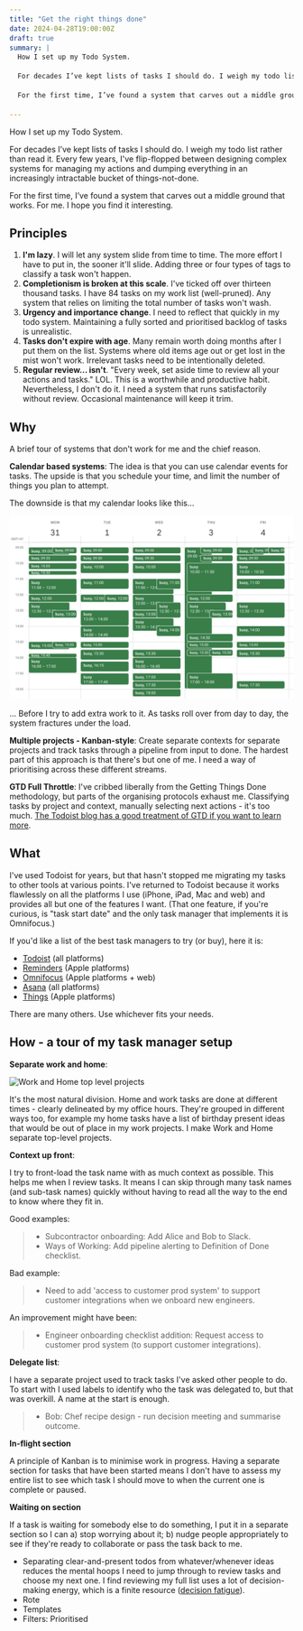 ```yaml
---
title: "Get the right things done"
date: 2024-04-28T19:00:00Z
draft: true
summary: |
  How I set up my Todo System.

  For decades I’ve kept lists of tasks I should do. I weigh my todo list rather than read it. Every few years, I've flip-flopped between designing complex systems for managing my actions and dumping everything in an increasingly intractable bucket of things-not-done.

  For the first time, I’ve found a system that carves out a middle ground that works. For me. I hope you find it interesting. 

---
```


How I set up my Todo System.

For decades I’ve kept lists of tasks I should do. I weigh my todo list rather than read it. Every few years, I've flip-flopped between designing complex systems for managing my actions and dumping everything in an increasingly intractable bucket of things-not-done.

For the first time, I’ve found a system that carves out a middle ground that works. For me. I hope you find it interesting.

## Principles

1. **I'm lazy**. I will let any system slide from time to time. The more effort I have to put in, the sooner it'll slide. Adding three or four types of tags to classify a task won't happen.
2. **Completionism is broken at this scale**. I've ticked off over thirteen thousand tasks. I have 84 tasks on my work list (well-pruned). Any system that relies on limiting the total number of tasks won't wash.
3. **Urgency and importance change**. I need to reflect that quickly in my todo system. Maintaining a fully sorted and prioritised backlog of tasks is unrealistic.
4. **Tasks don't expire with age**. Many remain worth doing months after I put them on the list. Systems where old items age out or get lost in the mist won't work. Irrelevant tasks need to be intentionally deleted.
5. **Regular review... isn't**. "Every week, set aside time to review all your actions and tasks." LOL. This is a worthwhile and productive habit. Nevertheless, I don't do it. I need a system that runs satisfactorily without review. Occasional maintenance will keep it trim.

## Why

A brief tour of systems that don't work for me and the chief reason.

**Calendar based systems**: The idea is that you can use calendar events for tasks. The upside is that you schedule your time, and limit the number of things you plan to attempt.

The downside is that my calendar looks like this...

![My calendar on a typical week](/static/posts/2024-04-todo-my-calendar-typical-week.png)

... Before I try to add extra work to it. As tasks roll over from day to day, the system fractures under the load.

**Multiple projects - Kanban-style**: Create separate contexts for separate projects and track tasks through a pipeline from input to done. The hardest part of this approach is that there's but one of me. I need a way of prioritising across these different streams.

**GTD Full Throttle**: I've cribbed liberally from the Getting Things Done methodology, but parts of the organising protocols exhaust me. Classifying tasks by project and context, manually selecting next actions - it's too much. [The Todoist blog has a good treatment of GTD if you want to learn more](https://todoist.com/productivity-methods/getting-things-done).

## What

I've used Todoist for years, but that hasn't stopped me migrating my tasks to other tools at various points. I've returned to Todoist because it works flawlessly on all the platforms I use (iPhone, iPad, Mac and web) and provides all but one of the features I want. (That one feature, if you're curious, is "task start date" and the only task manager that implements it is Omnifocus.)

If you'd like a list of the best task managers to try (or buy), here it is:

* [Todoist](https://todoist.com) (all platforms)
* [Reminders](https://apps.apple.com/gb/app/reminders/id1108187841) (Apple platforms)
* [Omnifocus](https://www.omnigroup.com/omnifocus/) (Apple platforms + web)
* [Asana](https://asana.com) (all platforms)
* [Things](https://culturedcode.com/things/) (Apple platforms)

There are many others. Use whichever fits your needs.

## How - a tour of my task manager setup

**Separate work and home**:

![Work and Home top level projects](/static/posts/4-04-todo-work-home.png)

It's the most natural division. Home and work tasks are done at different times - clearly delineated by my office hours. They're grouped in different ways too, for example my home tasks have a list of birthday present ideas that would be out of place in my work projects. I make Work and Home separate top-level projects.

**Context up front**:

I try to front-load the task name with as much context as possible. This helps me when I review tasks. It means I can skip through many task names (and sub-task names) quickly without having to read all the way to the end to know where they fit in.

Good examples:

> * Subcontractor onboarding: Add Alice and Bob to Slack.
> * Ways of Working: Add pipeline alerting to Definition of Done checklist.

Bad example:

> * Need to add 'access to customer prod system' to support customer integrations when we onboard new engineers.

An improvement might have been:

> * Engineer onboarding checklist addition: Request access to customer prod system (to support customer integrations).


**Delegate list**:

I have a separate project used to track tasks I've asked other people to do. To start with I used labels to identify who the task was delegated to, but that was overkill. A name at the start is enough.

> * Bob: Chef recipe design - run decision meeting and summarise outcome.

**In-flight section**

A principle of Kanban is to minimise work in progress. Having a separate section for tasks that have been started means I don't have to assess my entire list to see which task I should move to when the current one is complete or paused.

**Waiting on section**

If a task is waiting for somebody else to do something, I put it in a separate section so I can a) stop worrying about it; b) nudge people appropriately to see if they're ready to collaborate or pass the task back to me. 

* Separating clear-and-present todos from whatever/whenever ideas reduces the mental hoops I need to jump through to review tasks and choose my next one. I find reviewing my full list uses a lot of decision-making energy, which is a finite resource ([decision fatigue](https://en.wikipedia.org/wiki/Decision_fatigue)).
* Rote
* Templates
* Filters: Prioritised
